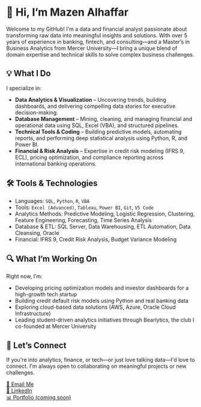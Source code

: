# 👋 Hi, I’m Mazen Alhaffar

Welcome to my GitHub! I'm a data and financial analyst passionate about transforming raw data into meaningful insights and solutions. With over 5 years of experience in banking, fintech, and consulting—and a Master’s in Business Analytics from Mercer University—I bring a unique blend of domain expertise and technical skills to solve complex business challenges.

## 💡 What I Do
I specialize in:
- **Data Analytics & Visualization** – Uncovering trends, building dashboards, and delivering compelling data stories for executive decision-making.
- **Database Management** – Mining, cleaning, and managing financial and operational data using SQL, Excel (VBA), and structured pipelines.
- **Technical Tools & Coding** – Building predictive models, automating reports, and performing deep statistical analysis using Python, R, and Power BI.
- **Financial & Risk Analysis** – Expertise in credit risk modeling (IFRS 9, ECL), pricing optimization, and compliance reporting across international banking operations.

## 🛠️ Tools & Technologies
- Languages: `SQL`, `Python`, `R`, `VBA`
- Tools: `Excel (Advanced)`, `Tableau`, `Power BI`, `Git`, `VS Code`
- Analytics Methods: Predictive Modeling, Logistic Regression, Clustering, Feature Engineering, Forecasting, Time Series Analysis
- Database & ETL: SQL Server, Data Warehousing, ETL Automation, Data Cleansing, Oracle
- Financial: IFRS 9, Credit Risk Analysis, Budget Variance Modeling

## 🔍 What I’m Working On
Right now, I’m:
- Developing pricing optimization models and investor dashboards for a high-growth tech startup
- Building credit default risk models using Python and real banking data
- Exploring cloud-based data solutions (AWS, Azure, Oracle Cloud Infrastructure)
- Leading student-driven analytics initiatives through Bearlytics, the club I co-founded at Mercer University

## 🚀 Let’s Connect
If you're into analytics, finance, or tech—or just love talking data—I'd love to connect. I'm always open to collaborating on meaningful projects or new challenges.

[📧 Email Me](mailto:mazenalhaffar99@gmail.com)  
[💼 LinkedIn](https://www.linkedin.com/in/mazen-alhaffar)  
[📊 Portfolio (coming soon)](#)
